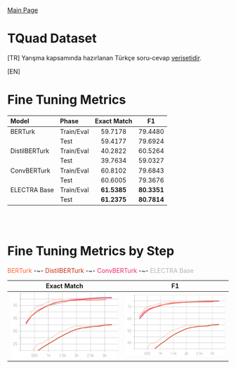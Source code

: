 
[Main Page](../../README.md)

# TQuad Dataset

[TR] Yarışma kapsamında hazırlanan Türkçe soru-cevap [verisetidir](https://github.com/TQuad/turkish-nlp-qa-dataset).

[EN]

# Fine Tuning Metrics

Model         | Phase       | Exact Match |  F1
:-------------|:------------|:-----------:|:------------:
BERTurk       | Train/Eval  | 59.7178     |  79.4480
<br/>         | Test        | 59.4177     |  79.6924
DistilBERTurk | Train/Eval  | 40.2822     |  60.5264
<br/>         | Test        | 39.7634     |  59.0327
ConvBERTurk   | Train/Eval  | 60.8102     |  79.6843
<br/>         | Test        | 60.6005     |  79.3676
ELECTRA Base  | Train/Eval  | <b>61.5385  |  <b>80.3351
<br/>         | Test        | <b>61.2375  |  <b>80.7814

<br/>
<br/>

# Fine Tuning Metrics by Step

<span style="color:rgb(255, 101, 58)">BERTurk</span> -~- 
<span style="color:rgb(197, 45, 18)">DistilBERTurk</span> -~- 
<span style="color:rgb(235, 45, 108)">ConvBERTurk</span> -~- 
<span style="color:rgb(179, 179, 179)">ELECTRA Base</span>

Exact Match                |  F1
:-------------------------:|:-------------------------:
<img src="../../images/qa-tquad/tquad_eval_exact_match.svg" width="100%" />  |  <img src="../../images/qa-tquad/tquad_eval_f1.svg" width="100%" />